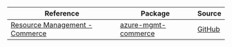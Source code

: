 | Reference | Package | Source |
|---|---|---|
|[Resource Management - Commerce](mgmt-commerce-readme.md)|[azure-mgmt-commerce](https://pypi.org/project/azure-mgmt-commerce)|[GitHub](https://github.com/Azure/azure-sdk-for-python)|
